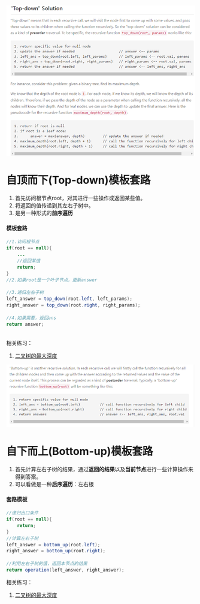 ![image-20201129162559539](算法真题实践/pic/image-20201129162559539.png)

# 自顶而下(Top-down)模板套路

1. 首先访问根节点root，对其进行一些操作或返回某些值。
2. 将返回的值传递到其左右子树中。
3. 是另一种形式的**前序遍历**

#### 模板套路

```java
//1.访问根节点
if(root == null){
    ...
    //返回某值
    return;
}
//2.如果root是一个叶子节点，更新answer

//3.递归左右子树
left_answer = top_down(root.left, left_params);
right_answer = top_down(root.right, right_params);

//4.如果需要，返回ans
return answer;
    
```

相关练习：

1. [二叉树的最大深度](05.二叉树的最大深度.md)

![image-20201130101416359](pic/image-20201130101416359.png)

# 自下而上(Bottom-up)模板套路



1. 首先计算左右子树的结果，通过**返回的结果**以及**当前节点**进行一些计算操作来得到答案。
2. 可以看做是一种**后序遍历**：左右根

#### 套路模板

```java
//递归出口条件
if(root == null){
    return;
}
//计算左右子树
left_answer = bottom_up(root.left);
right_answer = bottom_up(root.right);

//利用左右子树的值，返回本节点的结果
return operation(left_answer, right_answer);
```

相关练习：

1. [二叉树的最大深度](算法真题实践/05.二叉树的最大深度.md)















